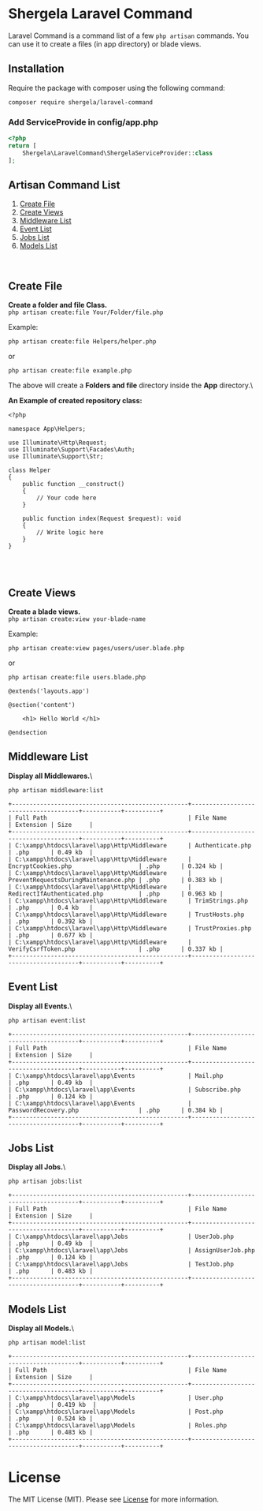 # Shergela Laravel Command
Laravel Command is a command list of a few `php artisan` commands. You can use it to create a files (in app directory) or blade views.
<br />

## Installation
Require the package with composer using the following command:

```
composer require shergela/laravel-command
```

### Add ServiceProvide in config/app.php
```php
<?php
return [
    Shergela\LaravelCommand\ShergelaServiceProvider::class
];
```

## Artisan Command List

<!-- List Of Command -->
<div>
  	<ol>
    	<li><a href="#Create-File">Create File</a></li>
    	<li><a href="#Create-Views">Create Views</a></li>
        <li><a href="#Middleware-List">Middleware List</a></li>
        <li><a href="#Event-List">Event List</a></li>
        <li><a href="#Jobs-List">Jobs List</a></li>
        <li><a href="#Models-List">Models List</a></li>
  	</ol>
</div>
<!-- End list of command -->

<br />

## Create File

__Create a folder and file Class.__\
`php artisan create:file Your/Folder/file.php`

Example:
```
php artisan create:file Helpers/helper.php
```
or
```
php artisan create:file example.php
```

The above will create a **Folders and file** directory inside the **App** directory.\



__An Example of created repository class:__

```
<?php

namespace App\Helpers;

use Illuminate\Http\Request;
use Illuminate\Support\Facades\Auth;
use Illuminate\Support\Str;

class Helper
{
    public function __construct()
    {
        // Your code here
    }

    public function index(Request $request): void
    {
        // Write logic here
    }
}


```

<br />


## Create Views
__Create a blade views.__\
`php artisan create:view your-blade-name`

Example:
```
php artisan create:view pages/users/user.blade.php
```
or
```
php artisan create:file users.blade.php
```

```
@extends('layouts.app')

@section('content')

	<h1> Hello World </h1>
	
@endsection
```

## Middleware List
__Display all Middlewares.__\
```
php artisan middleware:list
```

```
+--------------------------------------------------+--------------------------------------+-----------+----------+
| Full Path                                        | File Name                            | Extension | Size     |
+--------------------------------------------------+--------------------------------------+-----------+----------+
| C:\xampp\htdocs\laravel\app\Http\Middleware      | Authenticate.php                     | .php      | 0.49 kb  |
| C:\xampp\htdocs\laravel\app\Http\Middleware      | EncryptCookies.php                   | .php      | 0.324 kb |
| C:\xampp\htdocs\laravel\app\Http\Middleware      | PreventRequestsDuringMaintenance.php | .php      | 0.383 kb |
| C:\xampp\htdocs\laravel\app\Http\Middleware      | RedirectIfAuthenticated.php          | .php      | 0.963 kb |
| C:\xampp\htdocs\laravel\app\Http\Middleware      | TrimStrings.php                      | .php      | 0.4 kb   |
| C:\xampp\htdocs\laravel\app\Http\Middleware      | TrustHosts.php                       | .php      | 0.392 kb |
| C:\xampp\htdocs\laravel\app\Http\Middleware      | TrustProxies.php                     | .php      | 0.677 kb |
| C:\xampp\htdocs\laravel\app\Http\Middleware      | VerifyCsrfToken.php                  | .php      | 0.337 kb |
+--------------------------------------------------+--------------------------------------+-----------+----------+
```

## Event List
__Display all Events.__\
```
php artisan event:list
```

```
+--------------------------------------------------+--------------------------------------+-----------+----------+
| Full Path                                        | File Name                            | Extension | Size     |
+--------------------------------------------------+--------------------------------------+-----------+----------+
| C:\xampp\htdocs\laravel\app\Events               | Mail.php                             | .php      | 0.49 kb  |
| C:\xampp\htdocs\laravel\app\Events               | Subscribe.php                        | .php      | 0.124 kb |
| C:\xampp\htdocs\laravel\app\Events               | PasswordRecovery.php                 | .php      | 0.384 kb |
+--------------------------------------------------+--------------------------------------+-----------+----------+
```


## Jobs List
__Display all Jobs.__\
```
php artisan jobs:list
```

```
+--------------------------------------------------+--------------------------------------+-----------+----------+
| Full Path                                        | File Name                            | Extension | Size     |
+--------------------------------------------------+--------------------------------------+-----------+----------+
| C:\xampp\htdocs\laravel\app\Jobs                 | UserJob.php                          | .php      | 0.49 kb  |
| C:\xampp\htdocs\laravel\app\Jobs                 | AssignUserJob.php                    | .php      | 0.124 kb |
| C:\xampp\htdocs\laravel\app\Jobs                 | TestJob.php                          | .php      | 0.483 kb |
+--------------------------------------------------+--------------------------------------+-----------+----------+
```


## Models List
__Display all Models.__\

```
php artisan model:list
```

```
+--------------------------------------------------+--------------------------------------+-----------+----------+
| Full Path                                        | File Name                            | Extension | Size     |
+--------------------------------------------------+--------------------------------------+-----------+----------+
| C:\xampp\htdocs\laravel\app\Models               | User.php                             | .php      | 0.419 kb  |
| C:\xampp\htdocs\laravel\app\Models               | Post.php                             | .php      | 0.524 kb |
| C:\xampp\htdocs\laravel\app\Models               | Roles.php                            | .php      | 0.483 kb |
+--------------------------------------------------+--------------------------------------+-----------+----------+
```


# License

The MIT License (MIT). Please see [License](LICENSE) for more information.
